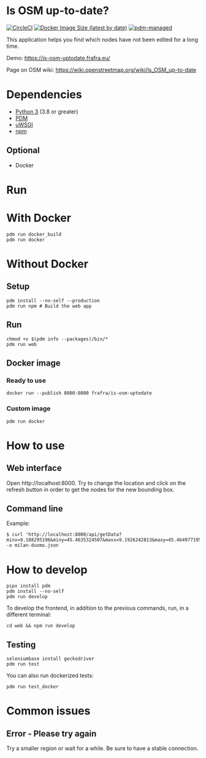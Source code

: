 # Is OSM up-to-date?

[![CircleCI](https://img.shields.io/circleci/build/github/frafra/is-osm-uptodate.svg)](https://circleci.com/gh/frafra/is-osm-uptodate)
[![Docker Image Size (latest by date)](https://img.shields.io/docker/image-size/frafra/is-osm-uptodate)](https://hub.docker.com/r/frafra/is-osm-uptodate)
[![pdm-managed](https://img.shields.io/badge/pdm-managed-blueviolet)](https://pdm.fming.dev)

This application helps you find which nodes have not been edited for a long time.

Demo: https://is-osm-uptodate.frafra.eu/

Page on OSM wiki: https://wiki.openstreetmap.org/wiki/Is_OSM_up-to-date

# Dependencies

- [Python 3](https://www.python.org/) (3.8 or greater)
- [PDM](https://pdm.fming.dev/)
- [uWSGI](https://uwsgi-docs.readthedocs.io/)
- [npm](https://www.npmjs.com/)

## Optional

- Docker

# Run

# With Docker

```
pdm run docker_build
pdm run docker
```

# Without Docker

## Setup

```
pdm install --no-self --production
pdm run npm # Build the web app
```

## Run

```
chmod +x $(pdm info --packages)/bin/*
pdm run web
```

## Docker image

### Ready to use

```
docker run --publish 8000:8000 frafra/is-osm-uptodate
```

### Custom image

```
pdm run docker
```

# How to use

## Web interface

Open http://localhost:8000. Try to change the location and click on the refresh button in order to get the nodes for the new bounding box.

## Command line

Example:

```
$ curl 'http://localhost:8000/api/getData?minx=9.188295196&miny=45.4635324507&maxx=9.1926242813&maxy=45.4649771956' -o milan-duomo.json
```

# How to develop

```
pipx install pdm
pdm install --no-self
pdm run develop
```

To develop the frontend, in addition to the previous commands, run, in a different terminal:

```
cd web && npm run develop
```

## Testing

```
seleniumbase install geckodriver
pdm run test
```

You can also run dockerized tests:

```
pdm run test_docker
```

# Common issues

## Error - Please try again

Try a smaller region or wait for a while. Be sure to have a stable connection.
